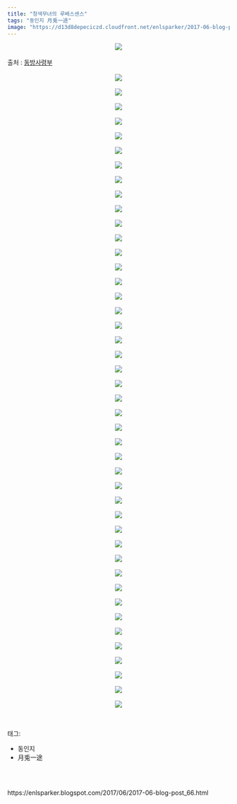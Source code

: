 ```yaml
---
title: "청색무녀의 루베스센스"
tags: "동인지 月兎一途"
image: "https://d13d8depeciczd.cloudfront.net/enlsparker/2017-06-blog-post_66/001.png"
---
```

<div class="article">
<div class="post-body entry-content" id="post-body-1850084478161897761" itemprop="description articleBody">
<div class="separator" style="clear: both; text-align: center;">
<img src="{{ site.imgserver12 }}/enlsparker/2017-06-blog-post_66/001.png"/></div>
<br/>
<a name="more"></a>출처 : <a href="http://cafe.naver.com/touhouheadquarters">동방사령부</a><br/>
<br/>
<div class="separator" style="clear: both; text-align: center;">
<img src="{{ site.imgserver12 }}/enlsparker/2017-06-blog-post_66/002.jpg"/></div>
<br/>
<div class="separator" style="clear: both; text-align: center;">
<img src="{{ site.imgserver12 }}/enlsparker/2017-06-blog-post_66/003.png"/></div>
<br/>
<div class="separator" style="clear: both; text-align: center;">
<img src="{{ site.imgserver12 }}/enlsparker/2017-06-blog-post_66/004.png"/></div>
<br/>
<div class="separator" style="clear: both; text-align: center;">
<img src="{{ site.imgserver12 }}/enlsparker/2017-06-blog-post_66/005.png"/></div>
<br/>
<div class="separator" style="clear: both; text-align: center;">
<img src="{{ site.imgserver12 }}/enlsparker/2017-06-blog-post_66/006.png"/></div>
<br/>
<div class="separator" style="clear: both; text-align: center;">
<img src="{{ site.imgserver12 }}/enlsparker/2017-06-blog-post_66/007.png"/></div>
<br/>
<div class="separator" style="clear: both; text-align: center;">
<img src="{{ site.imgserver12 }}/enlsparker/2017-06-blog-post_66/008.png"/></div>
<br/>
<div class="separator" style="clear: both; text-align: center;">
<img src="{{ site.imgserver12 }}/enlsparker/2017-06-blog-post_66/009.png"/></div>
<br/>
<div class="separator" style="clear: both; text-align: center;">
<img src="{{ site.imgserver12 }}/enlsparker/2017-06-blog-post_66/010.png"/></div>
<br/>
<div class="separator" style="clear: both; text-align: center;">
<img src="{{ site.imgserver12 }}/enlsparker/2017-06-blog-post_66/011.png"/></div>
<br/>
<div class="separator" style="clear: both; text-align: center;">
<img src="{{ site.imgserver12 }}/enlsparker/2017-06-blog-post_66/012.png"/></div>
<br/>
<div class="separator" style="clear: both; text-align: center;">
<img src="{{ site.imgserver12 }}/enlsparker/2017-06-blog-post_66/013.png"/></div>
<br/>
<div class="separator" style="clear: both; text-align: center;">
<img src="{{ site.imgserver12 }}/enlsparker/2017-06-blog-post_66/014.png"/></div>
<br/>
<div class="separator" style="clear: both; text-align: center;">
<img src="{{ site.imgserver12 }}/enlsparker/2017-06-blog-post_66/015.png"/></div>
<br/>
<div class="separator" style="clear: both; text-align: center;">
<img src="{{ site.imgserver12 }}/enlsparker/2017-06-blog-post_66/016.png"/></div>
<br/>
<div class="separator" style="clear: both; text-align: center;">
<img src="{{ site.imgserver12 }}/enlsparker/2017-06-blog-post_66/017.png"/></div>
<br/>
<div class="separator" style="clear: both; text-align: center;">
<img src="{{ site.imgserver12 }}/enlsparker/2017-06-blog-post_66/018.png"/></div>
<br/>
<div class="separator" style="clear: both; text-align: center;">
<img src="{{ site.imgserver12 }}/enlsparker/2017-06-blog-post_66/019.png"/></div>
<br/>
<div class="separator" style="clear: both; text-align: center;">
<img src="{{ site.imgserver12 }}/enlsparker/2017-06-blog-post_66/020.png"/></div>
<br/>
<div class="separator" style="clear: both; text-align: center;">
<img src="{{ site.imgserver12 }}/enlsparker/2017-06-blog-post_66/021.png"/></div>
<br/>
<div class="separator" style="clear: both; text-align: center;">
<img src="{{ site.imgserver12 }}/enlsparker/2017-06-blog-post_66/022.png"/></div>
<br/>
<div class="separator" style="clear: both; text-align: center;">
<img src="{{ site.imgserver12 }}/enlsparker/2017-06-blog-post_66/023.png"/></div>
<br/>
<div class="separator" style="clear: both; text-align: center;">
<img src="{{ site.imgserver12 }}/enlsparker/2017-06-blog-post_66/024.png"/></div>
<br/>
<div class="separator" style="clear: both; text-align: center;">
<img src="{{ site.imgserver12 }}/enlsparker/2017-06-blog-post_66/025.png"/></div>
<br/>
<div class="separator" style="clear: both; text-align: center;">
<img src="{{ site.imgserver12 }}/enlsparker/2017-06-blog-post_66/026.png"/></div>
<br/>
<div class="separator" style="clear: both; text-align: center;">
<img src="{{ site.imgserver12 }}/enlsparker/2017-06-blog-post_66/027.png"/></div>
<br/>
<div class="separator" style="clear: both; text-align: center;">
<img src="{{ site.imgserver12 }}/enlsparker/2017-06-blog-post_66/028.png"/></div>
<br/>
<div class="separator" style="clear: both; text-align: center;">
<img src="{{ site.imgserver12 }}/enlsparker/2017-06-blog-post_66/029.png"/></div>
<br/>
<div class="separator" style="clear: both; text-align: center;">
<img src="{{ site.imgserver12 }}/enlsparker/2017-06-blog-post_66/030.png"/></div>
<br/>
<div class="separator" style="clear: both; text-align: center;">
<img src="{{ site.imgserver12 }}/enlsparker/2017-06-blog-post_66/031.png"/></div>
<br/>
<div class="separator" style="clear: both; text-align: center;">
<img src="{{ site.imgserver12 }}/enlsparker/2017-06-blog-post_66/032.png"/></div>
<br/>
<div class="separator" style="clear: both; text-align: center;">
<img src="{{ site.imgserver12 }}/enlsparker/2017-06-blog-post_66/033.png"/></div>
<br/>
<div class="separator" style="clear: both; text-align: center;">
<img src="{{ site.imgserver12 }}/enlsparker/2017-06-blog-post_66/034.png"/></div>
<br/>
<div class="separator" style="clear: both; text-align: center;">
<img src="{{ site.imgserver12 }}/enlsparker/2017-06-blog-post_66/035.png"/></div>
<br/>
<div class="separator" style="clear: both; text-align: center;">
<img src="{{ site.imgserver12 }}/enlsparker/2017-06-blog-post_66/036.png"/></div>
<br/>
<div class="separator" style="clear: both; text-align: center;">
<img src="{{ site.imgserver12 }}/enlsparker/2017-06-blog-post_66/037.png"/></div>
<br/>
<div class="separator" style="clear: both; text-align: center;">
<img src="{{ site.imgserver12 }}/enlsparker/2017-06-blog-post_66/038.png"/></div>
<br/>
<div class="separator" style="clear: both; text-align: center;">
<img src="{{ site.imgserver12 }}/enlsparker/2017-06-blog-post_66/039.png"/></div>
<br/>
<div class="separator" style="clear: both; text-align: center;">
<img src="{{ site.imgserver12 }}/enlsparker/2017-06-blog-post_66/040.png"/></div>
<br/>
<div class="separator" style="clear: both; text-align: center;">
<img src="{{ site.imgserver12 }}/enlsparker/2017-06-blog-post_66/041.png"/></div>
<br/>
<div class="separator" style="clear: both; text-align: center;">
<img src="{{ site.imgserver12 }}/enlsparker/2017-06-blog-post_66/042.png"/></div>
<br/>
<div class="separator" style="clear: both; text-align: center;">
<img src="{{ site.imgserver12 }}/enlsparker/2017-06-blog-post_66/043.png"/></div>
<br/>
<div class="separator" style="clear: both; text-align: center;">
<img src="{{ site.imgserver12 }}/enlsparker/2017-06-blog-post_66/044.png"/></div>
<br/>
<div class="separator" style="clear: both; text-align: center;">
<img src="{{ site.imgserver12 }}/enlsparker/2017-06-blog-post_66/045.jpg"/></div>
<br/>
<div style="clear: both;"></div>
</div></div><br/>
<div class="tagTrail">
<p>태그: </p>
<ul>
<li>동인지</li>
<li>月兎一途</li>
</ul>
</div><br/>

<br/>
<p id="refer">https://enlsparker.blogspot.com/2017/06/2017-06-blog-post_66.html</p>
<br/>

